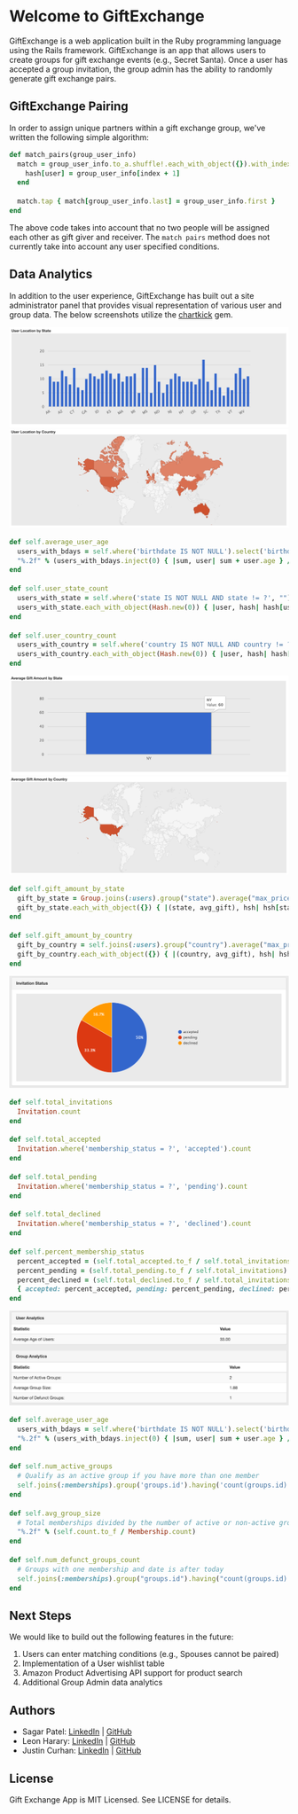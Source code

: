 # Welcome to GiftExchange

GiftExchange is a web application built in the Ruby programming language using the Rails framework. GiftExchange is an app that allows users to create groups for gift exchange events (e.g., Secret Santa). Once a user has accepted a group invitation, the group admin has the ability to randomly generate gift exchange pairs.

## GiftExchange Pairing

In order to assign unique partners within a gift exchange group, we've written the following simple algorithm:

```ruby
def match_pairs(group_user_info)
  match = group_user_info.to_a.shuffle!.each_with_object({}).with_index do |(user, hash), index|
    hash[user] = group_user_info[index + 1]
  end

  match.tap { match[group_user_info.last] = group_user_info.first }
end
```

The above code takes into account that no two people will be assigned each other as gift giver and receiver. The `match pairs` method does not currently take into account any user specified conditions.

## Data Analytics

In addition to the user experience, GiftExchange has built out a site administrator panel that provides visual representation of various user and group data. The below screenshots utilize the [chartkick](https://github.com/ankane/chartkick) gem.

![users by state](/app/assets/images/user-location-by-state.png)
![users by country](/app/assets/images/user-location-by-country.png)

```ruby
def self.average_user_age
  users_with_bdays = self.where('birthdate IS NOT NULL').select('birthdate')
  "%.2f" % (users_with_bdays.inject(0) { |sum, user| sum + user.age } / users_with_bdays.size)
end

def self.user_state_count
  users_with_state = self.where('state IS NOT NULL AND state != ?', "").select(:state).order(:state)
  users_with_state.each_with_object(Hash.new(0)) { |user, hash| hash[user.state] += 1 }
end

def self.user_country_count
  users_with_country = self.where('country IS NOT NULL AND country != ?', "").select('country')
  users_with_country.each_with_object(Hash.new(0)) { |user, hash| hash[user.country] += 1 }
end
```

![average gift value by state](/app/assets/images/average-gift-value-by-state.png)
![average gift value by country](/app/assets/images/average-gift-value-by-country.png)

```ruby
def self.gift_amount_by_state
  gift_by_state = Group.joins(:users).group("state").average("max_price")
  gift_by_state.each_with_object({}) { |(state, avg_gift), hsh| hsh[state] = "%.2f" % avg_gift.to_f }
end

def self.gift_amount_by_country
  gift_by_country = self.joins(:users).group("country").average("max_price")
  gift_by_country.each_with_object({}) { |(country, avg_gift), hsh| hsh[country] = "%.2f" % avg_gift.to_f }
end
```
![invitation status analytics](/app/assets/images/invitation-status-analytics.png)

```ruby
def self.total_invitations
  Invitation.count
end

def self.total_accepted
  Invitation.where('membership_status = ?', 'accepted').count
end

def self.total_pending
  Invitation.where('membership_status = ?', 'pending').count
end

def self.total_declined
  Invitation.where('membership_status = ?', 'declined').count
end

def self.percent_membership_status
  percent_accepted = (self.total_accepted.to_f / self.total_invitations) * 100
  percent_pending = (self.total_pending.to_f / self.total_invitations) * 100
  percent_declined = (self.total_declined.to_f / self.total_invitations) * 100
  { accepted: percent_accepted, pending: percent_pending, declined: percent_declined }
end
```

![user and group analytics](/app/assets/images/user-and-group-analytics.png)

```ruby
def self.average_user_age
  users_with_bdays = self.where('birthdate IS NOT NULL').select('birthdate')
  "%.2f" % (users_with_bdays.inject(0) { |sum, user| sum + user.age } / users_with_bdays.size)
end

def self.num_active_groups
  # Qualify as an active group if you have more than one member
  self.joins(:memberships).group('groups.id').having('count(groups.id) > 1').count.length
end

def self.avg_group_size
  # Total memberships divided by the number of active or non-active groups
  "%.2f" % (self.count.to_f / Membership.count)
end

def self.num_defunct_groups_count
  # Groups with one membership and date is after today
  self.joins(:memberships).group("groups.id").having("count(groups.id) = 1 AND groups.exchange_date < ?", Date.today).count.length
end
```

## Next Steps
We would like to build out the following features in the future:

1. Users can enter matching conditions (e.g., Spouses cannot be paired)
2. Implementation of a User wishlist table
3. Amazon Product Advertising API support for product search
4. Additional Group Admin data analytics

## Authors

* Sagar Patel: [LinkedIn](https://www.linkedin.com/in/patelsagar) | [GitHub](https://github.com/sagarpatel8384)
* Leon Harary: [LinkedIn](https://www.linkedin.com/in/leonharary) | [GitHub](https://github.com/lharary)
* Justin Curhan: [LinkedIn](https://www.linkedin.com/in/justincurhan) | [GitHub](https://github.com/jcurhan)

## License

Gift Exchange App is MIT Licensed. See LICENSE for details.

